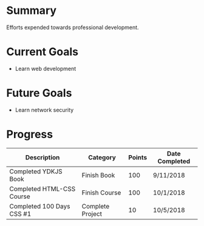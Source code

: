# Summary
Efforts expended towards professional development.

# Current Goals
- Learn web development

# Future Goals
- Learn network security

# Progress

| Description | Category | Points | Date Completed |
| --- | --- | --- | --- |
| Completed YDKJS Book | Finish Book | 100 | 9/11/2018 |
| Completed HTML-CSS Course | Finish Course | 100 | 10/1/2018 |
| Completed 100 Days CSS #1 | Complete Project | 10 | 10/5/2018 |

